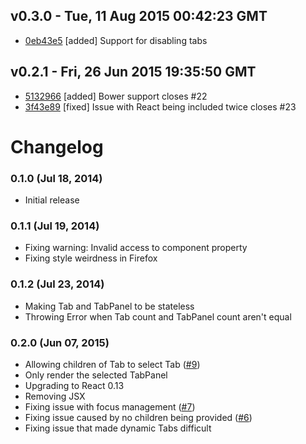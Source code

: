 v0.3.0 - Tue, 11 Aug 2015 00:42:23 GMT
--------------------------------------

- [0eb43e5](../../commit/0eb43e5) [added] Support for disabling tabs


v0.2.1 - Fri, 26 Jun 2015 19:35:50 GMT
--------------------------------------

- [5132966](../../commit/5132966) [added] Bower support closes #22
- [3f43e89](../../commit/3f43e89) [fixed] Issue with React being included twice closes #23


# Changelog

### 0.1.0 (Jul 18, 2014)

- Initial release

### 0.1.1 (Jul 19, 2014)

- Fixing warning: Invalid access to component property
- Fixing style weirdness in Firefox

### 0.1.2 (Jul 23, 2014)

- Making Tab and TabPanel to be stateless
- Throwing Error when Tab count and TabPanel count aren't equal

### 0.2.0 (Jun 07, 2015)

- Allowing children of Tab to select Tab ([#9](https://github.com/mzabriskie/react-tabs/pull/9))
- Only render the selected TabPanel
- Upgrading to React 0.13
- Removing JSX
- Fixing issue with focus management ([#7](https://github.com/mzabriskie/react-tabs/pull/7))
- Fixing issue caused by no children being provided ([#6](https://github.com/mzabriskie/react-tabs/issues/6))
- Fixing issue that made dynamic Tabs difficult
